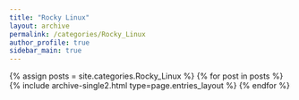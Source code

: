 ```yaml
---
title: "Rocky Linux"
layout: archive
permalink: /categories/Rocky_Linux
author_profile: true
sidebar_main: true
---
```



{% assign posts = site.categories.Rocky_Linux %}
{% for post in posts %} {% include archive-single2.html type=page.entries_layout %} {% endfor %}